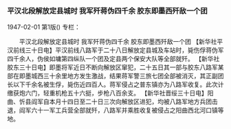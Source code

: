 ### 平汉北段解放定县城时  我军歼蒋伪四千余  胶东即墨西歼敌一个团

1947-02-01
第1版()
专栏：

　　平汉北段解放定县城时
    我军歼蒋伪四千余
    胶东即墨西歼敌一个团
    【新华社平汉前线三十日电】平汉前线八路军于二十八日解放定县城及车站时，毙伤俘蒋伪军四千余人，伪侯如墉第四纵队一个团及定县两个保安大队等全部就歼。
    【新华社胶东三十日电】即墨将军近日不断向解放区窜犯，二十五日其一部与胶东八路军某部在即墨城西三十余里地方发生激战，结果蒋军警三旅七团全部被消灭，其正副团长以下千余名被生俘，毙伤近四百人。蒋军侵占之普东镇亦为八路军收复。此次计缴获炮六门，轻重机枪五十六挺，步枪八百余支。
    【新华社晋绥三十日电】阳曲、忻县阎军自本月十四日至二十日三次向解放区进犯，均被八路军地方兵团击退，阎军六十一军工兵营全部就歼，八路军并乘胜收复被侵占之阳曲西北河口镇等地。
